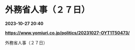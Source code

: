 # 外務省人事（２７日）

**2023-10-27 20:40**

**https://www.yomiuri.co.jp/politics/20231027-OYT1T50473/**

外務省人事（２７日）